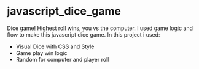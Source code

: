 # javascript_dice_game
Dice game! Highest roll wins, you vs the computer. I used game logic and flow to make this javascript dice game. In this project i used:
- Visual Dice with CSS and Style
- Game play win logic
- Random for computer and player roll
